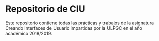 ﻿# Repositorio de CIU
Este repositorio contiene todas las prácticas y trabajos de la asignatura Creando Interfaces de Usuario impartidas por la ULPGC en el año académico 2018/2019.
